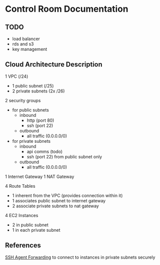 # Control Room Documentation

## TODO 
- load balancer
- rds and s3
- key management

## Cloud Architecture Description
1 VPC (/24)
- 1 public subnet (/25)
- 2 private subnets (2x /26)

2 security groups
- for public subnets
  - inbound
    - http (port 80)
    - ssh (port 22)
  - outbound
    - all traffic (0.0.0.0/0)
- for private subnets
  - inbound
    - api comms (todo)
    - ssh (port 22) from public subnet only
  - outbound
    - all traffic (0.0.0.0/0)

1 Internet Gateway
1 NAT Gateway

4 Route Tables
- 1 inherent from the VPC (provides connection within it)
- 1 associates public subnet to internet gateway
- 2 associate private subnets to nat gateway

4 EC2 Instances
- 2 in public subnet
- 1 in each private subnet

## References
[SSH Agent Forwarding](https://mistwire.com/ssh-agent-forwarding-in-aws/) to connect to instances in private subnets securely
